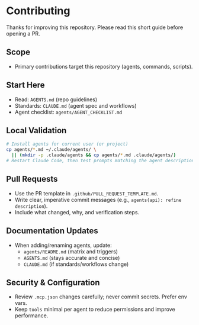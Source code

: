# Contributing

Thanks for improving this repository. Please read this short guide before opening a PR.

## Scope
- Primary contributions target this repository (agents, commands, scripts).

## Start Here
- Read: `AGENTS.md` (repo guidelines)
- Standards: `CLAUDE.md` (agent spec and workflows)
- Agent checklist: `agents/AGENT_CHECKLIST.md`

## Local Validation
```bash
# Install agents for current user (or project)
cp agents/*.md ~/.claude/agents/ \
  || (mkdir -p .claude/agents && cp agents/*.md .claude/agents/)
# Restart Claude Code, then test prompts matching the agent description
```

## Pull Requests
- Use the PR template in `.github/PULL_REQUEST_TEMPLATE.md`.
- Write clear, imperative commit messages (e.g., `agents(api): refine description`).
- Include what changed, why, and verification steps.

## Documentation Updates
- When adding/renaming agents, update:
  - `agents/README.md` (matrix and triggers)
  - `AGENTS.md` (stays accurate and concise)
  - `CLAUDE.md` (if standards/workflows change)

## Security & Configuration
- Review `.mcp.json` changes carefully; never commit secrets. Prefer env vars.
- Keep `tools` minimal per agent to reduce permissions and improve performance.
